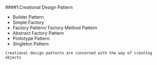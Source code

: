 ####1.Creational Design Pattern
   - Builder Pattern
   - Simple Factory
   - Factory Pattern/ Factory Method Pattern
   - Abstract Factory Pattern
   - Prototype Pattern
   - Singleton Pattern

`Creational design patterns are concerned with the way of creating objects`